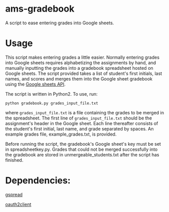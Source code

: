 # ams-gradebook
A script to ease entering grades into Google sheets.

# Usage
This script makes entering grades a little easier.  Normally entering grades into Google sheets
requires alphabetizing the assignments by hand, and manually inputting the grades into a 
gradebook spreadsheet hosted on Google sheets.  The script provided takes a list of student's
first initials, last names, and scores and merges them into the Google sheet gradebook
using the [Google sheets API](https://developers.google.com/google-apps/spreadsheets/).

The script is written in Python2.  To use, run:
```
python gradebook.py grades_input_file.txt
```
where `grades_input_file.txt` is a file containing the grades to be merged in the spreadsheet.
The first line of `grades_input_file.txt` should be the assignment's header in the Google sheet.
Each line thereafter consists of the student's first initial, last name, and grade separated by
spaces.  An example grades file, example_grades.txt, is provided.

Before running the script, the gradebook's Google sheet's key must be set in spreadsheetkey.py.
Grades that could not be merged successfully into the gradebook are stored in unmergeable_students.txt
after the script has finished.

# Dependencies: 
[gspread](https://github.com/burnash/gspread)

[oauth2client](https://github.com/google/oauth2client)
